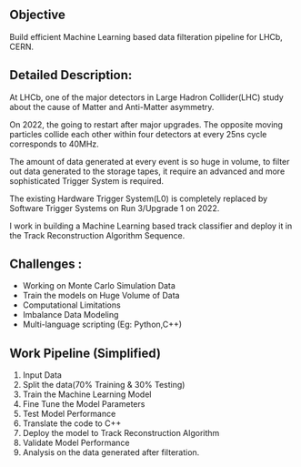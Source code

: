 ## Objective 
Build efficient Machine Learning based data filteration pipeline for LHCb, CERN.

## Detailed Description:
At LHCb, one of the major detectors in Large Hadron Collider(LHC) study about the cause of Matter and Anti-Matter asymmetry.  

On 2022, the going to restart after major upgrades. The opposite moving particles collide each other within four detectors at every 25ns cycle corresponds to 40MHz.  

The amount of data generated at every event is so huge in volume, to filter out data generated to the storage tapes, it require an advanced and more sophisticated Trigger System is required.  

The existing Hardware Trigger System(L0) is completely replaced by Software Trigger Systems on Run 3/Upgrade 1 on 2022.  

I work in building a Machine Learning based track classifier and deploy it in the Track Reconstruction Algorithm Sequence.

## Challenges : 
* Working on Monte Carlo Simulation Data
* Train the models on Huge Volume of Data
* Computational Limitations
* Imbalance Data Modeling
* Multi-language scripting (Eg: Python,C++)

## Work Pipeline (Simplified)

1. Input Data
2. Split the data(70% Training & 30% Testing)
3. Train the Machine Learning Model
4. Fine Tune the Model Parameters
5. Test Model Performance
6. Translate the code to C++
7. Deploy the model to Track Reconstruction Algorithm
8. Validate Model Performance
9. Analysis on the data generated after filteration.


